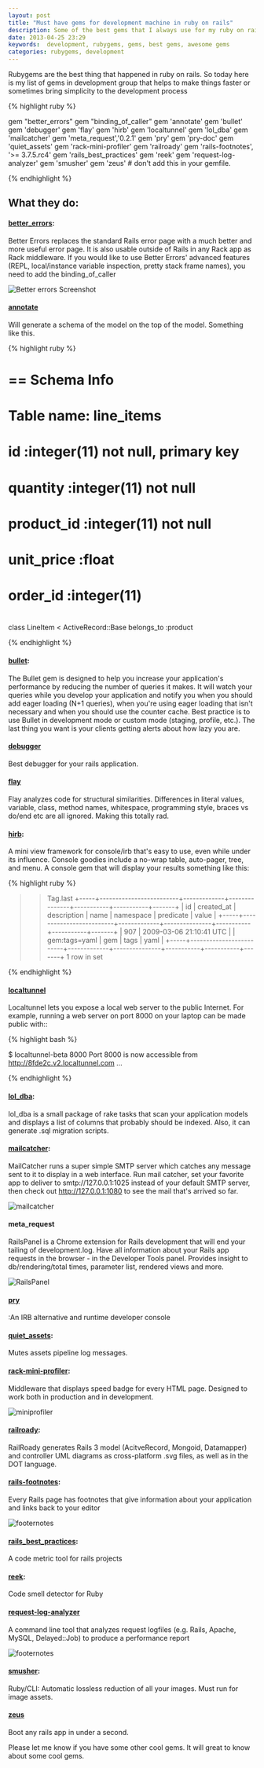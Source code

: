 ```yaml
---
layout: post
title: "Must have gems for development machine in ruby on rails"
description: Some of the best gems that I always use for my ruby on rails application development
date: 2013-04-25 23:29
keywords:  development, rubygems, gems, best gems, awesome gems
categories: rubygems, development
---
```


Rubygems are the best thing that happened in ruby on rails. So today here is my list of gems in development group that helps to make things faster or sometimes bring simplicity to the development process

{% highlight ruby %}

  gem "better_errors"
  gem "binding_of_caller"
  gem 'annotate'
  gem 'bullet'
  gem 'debugger'
  gem 'flay'
  gem 'hirb'
  gem 'localtunnel'
  gem 'lol_dba'
  gem 'mailcatcher'
  gem 'meta_request','0.2.1'
  gem 'pry'
  gem 'pry-doc'
  gem 'quiet_assets'
  gem 'rack-mini-profiler'
  gem 'railroady'
  gem 'rails-footnotes', '>= 3.7.5.rc4'
  gem 'rails_best_practices'
  gem 'reek'
  gem 'request-log-analyzer'
  gem 'smusher'
  gem 'zeus' # don't add this in your gemfile.

{% endhighlight %}

## What they do:

#### [better_errors](https://github.com/charliesome/better_errors):
  Better Errors replaces the standard Rails error page with a much better and more useful error page. It is also usable outside of Rails in any Rack app as Rack middleware. If you would like to use Better Errors' advanced features (REPL, local/instance variable inspection, pretty stack frame names), you need to add the binding_of_caller

![Better errors Screenshot](/wp-content/images/better_errors.png?fit=750,274)


#### [annotate](https://github.com/ctran/annotate_models)
  Will generate a schema of the model on the top of the model. Something like this.

{% highlight ruby %}

  # == Schema Info
  #
  # Table name: line_items
  #
  #  id                  :integer(11)    not null, primary key
  #  quantity            :integer(11)    not null
  #  product_id          :integer(11)    not null
  #  unit_price          :float
  #  order_id            :integer(11)
  #

 class LineItem < ActiveRecord::Base
   belongs_to :product

{% endhighlight %}

#### [bullet](https://github.com/flyerhzm/bullet):
The Bullet gem is designed to help you increase your application's performance by reducing the number of queries it makes. It will watch your queries while you develop your application and notify you when you should add eager loading (N+1 queries), when you're using eager loading that isn't necessary and when you should use the counter cache. Best practice is to use Bullet in development mode or custom mode (staging, profile, etc.). The last thing you want is your clients getting alerts about how lazy you are.

#### [debugger](https://github.com/cldwalker/debugger)
  Best debugger for your rails application.

#### [flay](https://github.com/seattlerb/flay)
  Flay analyzes code for structural similarities. Differences in literal
values, variable, class, method names, whitespace, programming style, braces vs do/end etc are all ignored. Making this totally rad.

#### [hirb](https://github.com/cldwalker/hirb):
  A mini view framework for console/irb that's easy to use, even while under its influence. Console goodies include a no-wrap table, auto-pager, tree, and menu. A console gem that will display your results something like this:

{% highlight ruby %}

  >> Tag.last
  +-----+-------------------------+-------------+---------------+-----------+-----------+-------+
  | id  | created_at              | description | name          | namespace | predicate | value |
  +-----+-------------------------+-------------+---------------+-----------+-----------+-------+
  | 907 | 2009-03-06 21:10:41 UTC |             | gem:tags=yaml | gem       | tags      | yaml  |
  +-----+-------------------------+-------------+---------------+-----------+-----------+-------+
  1 row in set

{% endhighlight %}

#### [localtunnel](https://github.com/progrium/localtunnel)
  Localtunnel lets you expose a local web server to the public Internet. For example, running a web server on port 8000 on your laptop can be made public with::

{% highlight bash %}

  $ localtunnel-beta 8000
   Port 8000 is now accessible from http://8fde2c.v2.localtunnel.com ...

{% endhighlight %}

#### [lol_dba](https://github.com/plentz/lol_dba):
  lol_dba is a small package of rake tasks that scan your application models and displays a list of columns that probably should be indexed. Also, it can generate .sql migration scripts.

#### [mailcatcher](https://github.com/sj26/mailcatcher):
  MailCatcher runs a super simple SMTP server which catches any message sent to it to display in a web interface. Run mail catcher, set your favorite app to deliver to smtp://127.0.0.1:1025 instead of your default SMTP server, then check out http://127.0.0.1:1080 to see the mail that's arrived so far.

![mailcatcher](/wp-content/images/mailcatcher.png?fit=750,274)

#### meta_request
  RailsPanel is a Chrome extension for Rails development that will end your tailing of development.log. Have all information about your Rails app requests in the browser - in the Developer Tools panel. Provides insight to db/rendering/total times, parameter list, rendered views and more.

![RailsPanel](/wp-content/images/railspanel.png?fit=750,274)

#### [pry](https://github.com/pry/pry)
  :An IRB alternative and runtime developer console

#### [quiet_assets](https://github.com/evrone/quiet_assets):
  Mutes assets pipeline log messages.

#### [rack-mini-profiler](https://github.com/harleyttd/miniprofiler):
  Middleware that displays speed badge for every HTML page. Designed to work both in production and in development.

![miniprofiler](/wp-content/images/miniprofiler.png?fit=750,274)


#### [railroady](https://github.com/preston/railroady):
  RailRoady generates Rails 3 model (AcitveRecord, Mongoid, Datamapper) and controller UML diagrams as cross-platform .svg files, as well as in the DOT language.

#### [rails-footnotes](https://github.com/josevalim/rails-footnotes):
  Every Rails page has footnotes that give information about your application and links back to your editor

![footernotes](/wp-content/images/footernotes.png?fit=750,274)

#### [rails_best_practices](https://github.com/railsbp/rails_best_practices):
  A code metric tool for rails projects

#### [reek](https://github.com/troessner/reek):
  Code smell detector for Ruby

#### [request-log-analyzer](https://github.com/wvanbergen/request-log-analyzer)
  A command line tool that analyzes request logfiles (e.g. Rails, Apache, MySQL, Delayed::Job) to produce a performance report

![footernotes](/wp-content/images/log_analyser.png?fit=750,274)

#### [smusher](https://github.com/grosser/smusher):
  Ruby/CLI: Automatic lossless reduction of all your images. Must run for image assets.

#### [zeus](https://github.com/burke/zeus)
  Boot any rails app in under a second.

Please let me know if you have some other cool gems. It will great to know about some cool gems.
